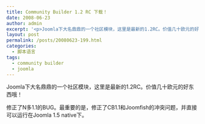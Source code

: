 ```yaml
---
title: Community Builder 1.2 RC 下载！
date: 2008-06-23
author: admin
excerpt: '<p>Joomla下大名鼎鼎的一个社区模块，这里是最新的1.2RC。价值几十欧元的好东西哦！</p>'
layout: post
permalink: /posts/20080623-199.html
categories:
  - 脚本语言
tags:
  - community builder
  - joomla
---
```

Joomla下大名鼎鼎的一个社区模块，这里是最新的1.2RC。价值几十欧元的好东西哦！

修正了N多1.1的BUG。最重要的是，修正了CB1.1和Joomfish的冲突问题，并直接可以运行在Joomla 1.5 native下。